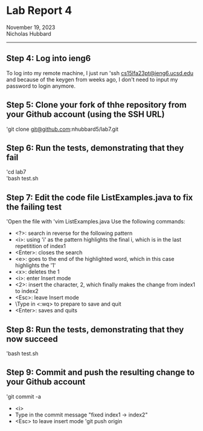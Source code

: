 # __Lab Report 4__  
November 19, 2023  
Nicholas Hubbard  

------------
## Step 4: Log into ieng6
To log into my remote machine, I just run 'ssh cs15lfa23pt@ieng6.ucsd.edu and because of the keygen from weeks ago, I don't need to input my password to login anymore.

## Step 5: Clone your fork of thhe repository from your Github account (using the SSH URL)
\'git clone git@github.com:nhubbard5/lab7.git

## Step 6: Run the tests, demonstrating that they fail
\'cd lab7  
\'bash test.sh  

## Step 7: Edit the code file ListExamples.java to fix the failing test
\'Open the file with \'vim ListExamples.java
Use the following commands:
- \<?>: search in reverse for the following pattern
- \<i>: using 'i' as the pattern highlights the final i, which is in the last repetitition of index1
- \<Enter>: closes the search
- \<e>: goes to the end of the highlighted word, which in this case highlights the '1'
- \<x>: deletes the 1
- \<i>: enter Insert mode
- \<2>: insert the character, 2, which finally makes the change from index1 to index2
- \<Esc>: leave Insert mode
- \Type in <:wq> to prepare to save and quit
- \<Enter>: saves and quits

## Step 8: Run the tests, demonstrating that they now succeed
\'bash test.sh

## Step 9: Commit and push the resulting change to your Github account
\'git commit -a
- \<i>
- Type in the commit message "fixed index1 -> index2"
- \<Esc> to leave insert mode
'git push origin
